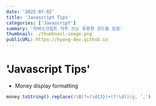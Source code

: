 ```yaml
---
date: '2022-07-02'
title: 'Javascript Tips'
categories: ['Javascript']
summary: '자바스크립트 자주 쓰는 유용한 코드들 모음'
thumbnail: ./thumbnail-image.png
publicURL: https://kyong-dev.github.io
---
```


# 'Javascript Tips'

- Money display formatting

```javascript
money.toString().replace(/\B(?=(\d{3})+(?!\d))/g, ',')
```